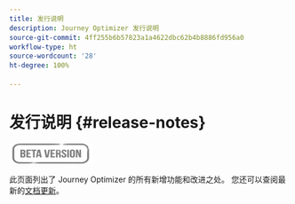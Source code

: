 ```yaml
---
title: 发行说明
description: Journey Optimizer 发行说明
source-git-commit: 4ff255b6b57823a1a4622dbc62b4b8886fd956a0
workflow-type: ht
source-wordcount: '28'
ht-degree: 100%

---
```



# 发行说明 {#release-notes}

![](assets/do-not-localize/badge.png)

此页面列出了 Journey Optimizer 的所有新增功能和改进之处。
您还可以查阅最新的[文档更新](documentation-updates.md)。
